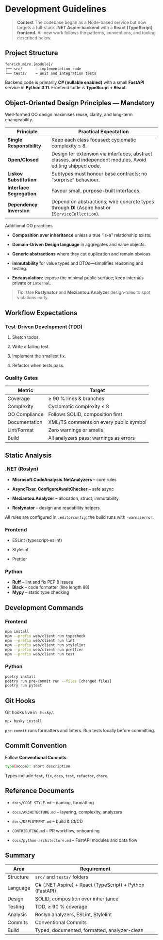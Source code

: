 # Development Guidelines

> **Context**
> The codebase began as a Node-based service but now targets a full-stack **.NET Aspire backend** with a **React (TypeScript) frontend**. All new work follows the patterns, conventions, and tooling described below.

## Project Structure

``` bash
fenrick.miro.[module]/
├── src/      – implementation code
└── tests/    – unit and integration tests
```

Backend code is primarily **C# (nullable enabled)** with a small **FastAPI** service in **Python 3.11**. Frontend code is **TypeScript + React**.

## Object-Oriented Design Principles — **Mandatory**

Well-formed OO design maximises reuse, clarity, and long-term changeability.

| Principle                 | Practical Expectation                                                                                        |
| ------------------------- | ------------------------------------------------------------------------------------------------------------ |
| **Single Responsibility** | Keep each class focused; cyclomatic complexity ≤ 8.                                                          |
| **Open/Closed**           | Design for extension via interfaces, abstract classes, and independ­ent modules. Avoid editing shipped code. |
| **Liskov Substitution**   | Subtypes must honour base contracts; no “surprise” behaviour.                                                |
| **Interface Segregation** | Favour small, purpose-built interfaces.                                                                      |
| **Dependency Inversion**  | Depend on abstractions; wire concrete types through **DI** (Aspire host or `IServiceCollection`).            |

Additional OO practices

* **Composition over inheritance** unless a true “is-a” relationship exists.

* **Domain-Driven Design language** in aggregates and value objects.

* **Generic abstractions** where they cut duplication and remain obvious.

* **Immutability** for value types and DTOs—simplifies reasoning and testing.

* **Encapsulation:** expose the minimal public surface; keep internals private or `internal`.

> _Tip_: Use **Roslynator** and **Meziantou.Analyzer** design‐rules to spot violations early.

## Workflow Expectations

### Test-Driven Development (TDD)

1. Sketch todos.

2. Write a failing test.

3. Implement the smallest fix.

4. Refactor when tests pass.

### Quality Gates

| Metric        | Target                                 |
| ------------- | -------------------------------------- |
| Coverage      | ≥ 90 % lines & branches                |
| Complexity    | Cyclomatic complexity ≤ 8              |
| OO Compliance | Follows SOLID, composition first       |
| Documentation | XML/TS comments on every public symbol |
| Lint/Format   | Zero warnings or smells                |
| Build         | All analyzers pass; warnings as errors |

## Static Analysis

### .NET (Roslyn)

* **Microsoft.CodeAnalysis.NetAnalyzers** – core rules

* **AsyncFixer, ConfigureAwaitChecker** – safe async

* **Meziantou.Analyzer** – allocation, struct, immutability

* **Roslynator** – design and readability helpers

All rules are configured in `.editorconfig`; the build runs with `-warnaserror`.

### Frontend

* ESLint (typescript-eslint)

* Stylelint

* Prettier

### Python

* **Ruff** – lint and fix PEP 8 issues
* **Black** – code formatter (line length 88)
* **Mypy** – static type checking

## Development Commands

### Frontend

``` bash
npm install
npm --prefix web/client run typecheck
npm --prefix web/client run lint
npm --prefix web/client run stylelint
npm --prefix web/client run prettier
npm --prefix web/client run test
```

### Python

``` bash
poetry install
poetry run pre-commit run --files [changed files]
poetry run pytest
```

## Git Hooks

Git hooks live in `.husky/`.

``` bash
npx husky install
```

`pre-commit` runs formatters and linters. Run tests locally before committing.

## Commit Convention

Follow **Conventional Commits**:

``` bash
type(scope): short description
```

Types include `feat`, `fix`, `docs`, `test`, `refactor`, `chore`.

## Reference Documents

* `docs/CODE_STYLE.md` – naming, formatting

* `docs/ARCHITECTURE.md` – layering, complexity, analyzers

* `docs/DEPLOYMENT.md` – build & CI/CD

* `CONTRIBUTING.md` – PR workflow, onboarding
* `docs/python-architecture.md` – FastAPI modules and data flow

## Summary

| Area      | Requirement                                  |
| --------- | -------------------------------------------- |
| Structure | `src/` and `tests/` folders                  |
| Language  | C# (.NET Aspire) + React (TypeScript) + Python (FastAPI) |
| Design    | SOLID, composition over inheritance          |
| Testing   | TDD, ≥ 90 % coverage                         |
| Analysis  | Roslyn analyzers, ESLint, Stylelint          |
| Commits   | Conventional Commits                         |
| Build     | Typed, documented, formatted, analyzer-clean |
